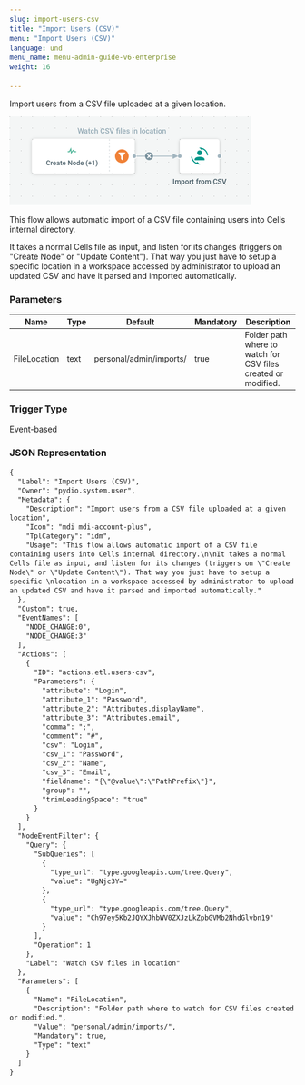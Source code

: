 ```yaml
---
slug: import-users-csv
title: "Import Users (CSV)"
menu: "Import Users (CSV)"
language: und
menu_name: menu-admin-guide-v6-enterprise
weight: 16

---
```


Import users from a CSV file uploaded at a given location.

![](../../images/1_preset_flows/capture-import-users-csv.png)

This flow allows automatic import of a CSV file containing users into Cells internal directory.

It takes a normal Cells file as input, and listen for its changes (triggers on "Create Node" or "Update Content"). That way you just have to setup a specific 
location in a workspace accessed by administrator to upload an updated CSV and have it parsed and imported automatically.

### Parameters

|Name|Type|Default|Mandatory|Description|
|----|----|-------|---------|-----------|
|FileLocation|text|personal/admin/imports/|true|Folder path where to watch for CSV files created or modified.|



### Trigger Type
Event-based

### JSON Representation

```
{
  "Label": "Import Users (CSV)",
  "Owner": "pydio.system.user",
  "Metadata": {
    "Description": "Import users from a CSV file uploaded at a given location",
    "Icon": "mdi mdi-account-plus",
    "TplCategory": "idm",
    "Usage": "This flow allows automatic import of a CSV file containing users into Cells internal directory.\n\nIt takes a normal Cells file as input, and listen for its changes (triggers on \"Create Node\" or \"Update Content\"). That way you just have to setup a specific \nlocation in a workspace accessed by administrator to upload an updated CSV and have it parsed and imported automatically."
  },
  "Custom": true,
  "EventNames": [
    "NODE_CHANGE:0",
    "NODE_CHANGE:3"
  ],
  "Actions": [
    {
      "ID": "actions.etl.users-csv",
      "Parameters": {
        "attribute": "Login",
        "attribute_1": "Password",
        "attribute_2": "Attributes.displayName",
        "attribute_3": "Attributes.email",
        "comma": ";",
        "comment": "#",
        "csv": "Login",
        "csv_1": "Password",
        "csv_2": "Name",
        "csv_3": "Email",
        "fieldname": "{\"@value\":\"PathPrefix\"}",
        "group": "",
        "trimLeadingSpace": "true"
      }
    }
  ],
  "NodeEventFilter": {
    "Query": {
      "SubQueries": [
        {
          "type_url": "type.googleapis.com/tree.Query",
          "value": "UgNjc3Y="
        },
        {
          "type_url": "type.googleapis.com/tree.Query",
          "value": "Ch97ey5Kb2JQYXJhbWV0ZXJzLkZpbGVMb2NhdGlvbn19"
        }
      ],
      "Operation": 1
    },
    "Label": "Watch CSV files in location"
  },
  "Parameters": [
    {
      "Name": "FileLocation",
      "Description": "Folder path where to watch for CSV files created or modified.",
      "Value": "personal/admin/imports/",
      "Mandatory": true,
      "Type": "text"
    }
  ]
}
```
